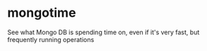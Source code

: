 # mongotime
See what Mongo DB is spending time on, even if it's very fast, but frequently running operations

